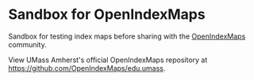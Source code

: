 # Sandbox for OpenIndexMaps
Sandbox for testing index maps before sharing with the [OpenIndexMaps](https://openindexmaps.org/) community.

View UMass Amherst's official OpenIndexMaps repository at https://github.com/OpenIndexMaps/edu.umass.
